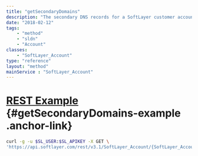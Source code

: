 ```yaml
---
title: "getSecondaryDomains"
description: "The secondary DNS records for a SoftLayer customer account."
date: "2018-02-12"
tags:
    - "method"
    - "sldn"
    - "Account"
classes:
    - "SoftLayer_Account"
type: "reference"
layout: "method"
mainService : "SoftLayer_Account"
---
```


# [REST Example](#getSecondaryDomains-example) <a href="/article/rest/"><i class="fas fa-question"></i></a> {#getSecondaryDomains-example .anchor-link} 
```bash
curl -g -u $SL_USER:$SL_APIKEY -X GET \
'https://api.softlayer.com/rest/v3.1/SoftLayer_Account/{SoftLayer_AccountID}/getSecondaryDomains'
```
